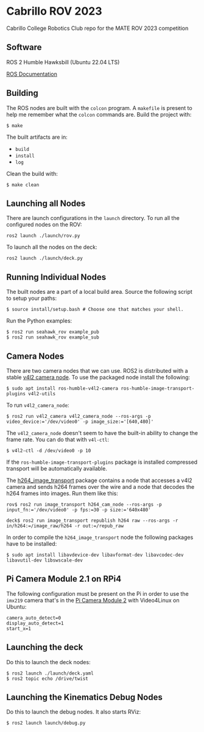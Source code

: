 # Cabrillo ROV 2023

Cabrillo College Robotics Club repo for the MATE ROV 2023 competition

## Software

ROS 2 Humble Hawksbill (Ubuntu 22.04 LTS)

[ROS Documentation](http://docs.ros.org/en/humble/index.html)

## Building 

The ROS nodes are built with the `colcon` program. A `makefile` is present to help me remember what the `colcon` commands are. Build the project with:

```console 
$ make 
``` 

The built artifacts are in:

- `build` 
- `install`
- `log` 

Clean the build with:

```console
$ make clean 
``` 

## Launching all Nodes 

There are launch configurations in the `launch` directory. To run all the configured nodes on the ROV:

```console 
ros2 launch ./launch/rov.py  
```

To launch all the nodes on the deck:

```console 
ros2 launch ./launch/deck.py  
```

## Running Individual Nodes 

The built nodes are a part of a local build area. Source the following script to setup your paths:

```console 
$ source install/setup.bash # Choose one that matches your shell.
``` 

Run the Python examples:

```console
$ ros2 run seahawk_rov example_pub
$ ros2 run seahawk_rov example_sub
```

## Camera Nodes 

There are two camera nodes that we can use. ROS2 is distributed with a stable [v4l2 camera node](https://index.ros.org/r/v4l2_camera/). To use the packaged node install the following:

```console 
$ sudo apt install ros-humble-v4l2-camera ros-humble-image-transport-plugins v4l2-utils
```

To run `v4l2_camera_node`:

```console 
$ ros2 run v4l2_camera v4l2_camera_node --ros-args -p video_device:='/dev/video0' -p image_size:='[640,480]' 
```

The `v4l2_camera_node` doesn't seem to have the built-in ability to change the frame rate. You can do that with `v4l-ctl`:

```console 
$ v4l2-ctl -d /dev/video0 -p 10
```

If the `ros-humble-image-transport-plugins` package is installed compressed transport will be automatically available. 

The [h264_image_transport](https://github.com/clydemcqueen/h264_image_transport) package contains a node that accesses a v4l2 camera and sends h264 frames over the wire and a node that decodes the h264 frames into images. Run them like this:

```console 
rov$ ros2 run image_transport h264_cam_node --ros-args -p input_fn:='/dev/video0' -p fps:=30 -p size:='640x480'

deck$ ros2 run image_transport republish h264 raw --ros-args -r in/h264:=/image_raw/h264 -r out:=/repub_raw
```

In order to compile the `h264_image_transport` node the following packages have to be installed: 

```console
$ sudo apt install libavdevice-dev libavformat-dev libavcodec-dev libavutil-dev libswscale-dev
```

## Pi Camera Module 2.1 on RPi4 

The following configuration must be present on the Pi in order to use the `imx219` camera that's in the [Pi Camera Module 2](https://www.raspberrypi.com/products/camera-module-v2/) with Video4Linux on Ubuntu:

```
camera_auto_detect=0
display_auto_detect=1
start_x=1
```

## Launching the deck

Do this to launch the deck nodes: 

```console 
$ ros2 launch ./launch/deck.yaml
$ ros2 topic echo /drive/twist
```

## Launching the Kinematics Debug Nodes

Do this to launch the debug nodes. It also starts RViz:

```console 
$ ros2 launch launch/debug.py
```
